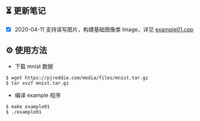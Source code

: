 ⏳ 更新笔记
--------------------

- [x] 2020-04-11 支持读写图片，构建基础图像类 Image，详见 [example01.cpp](https://github.com/YunYang1994/yynet/blob/master/examples/example01.cpp)

⚙️ 使用方法
--------------------

- 下载 mnist 数据
```bashrc
$ wget https://pjreddie.com/media/files/mnist.tar.gz
$ tar xvzf mnist.tar.gz
```
- 编译 example 程序
```bashrc
$ make example01
$ ./example01
```
